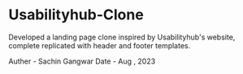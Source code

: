 # Usabilityhub-Clone
Developed a landing page clone inspired by Usabilityhub's website, complete  replicated with header and footer templates.

Auther - Sachin Gangwar
Date  - Aug , 2023

